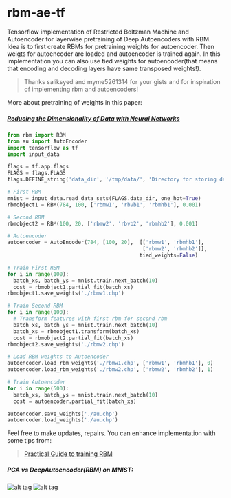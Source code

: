 # rbm-ae-tf
Tensorflow implementation of Restricted Boltzman Machine and Autoencoder for layerwise pretraining of Deep Autoencoders with RBM. Idea is to first create RBMs for pretraining weights for autoencoder. Then weigts for autoencoder are loaded and autoencoder is trained again. In this implementation you can also use tied weights for autoencoder(that means that encoding and decoding layers have same transposed weights!).

> Thanks saliksyed and myme5261314 for your gists and for inspiration of implementing rbm and autoencoders!

More about pretraining of weights in this paper:

##### [Reducing the Dimensionality of Data with Neural Networks](https://www.cs.toronto.edu/~hinton/science.pdf)

```python
from rbm import RBM
from au import AutoEncoder
import tensorflow as tf
import input_data

flags = tf.app.flags
FLAGS = flags.FLAGS
flags.DEFINE_string('data_dir', '/tmp/data/', 'Directory for storing data')

# First RBM
mnist = input_data.read_data_sets(FLAGS.data_dir, one_hot=True)
rbmobject1 = RBM(784, 100, ['rbmw1', 'rbvb1', 'rbmhb1'], 0.001)

# Second RBM
rbmobject2 = RBM(100, 20, ['rbmw2', 'rbvb2', 'rbmhb2'], 0.001)

# Autoencoder
autoencoder = AutoEncoder(784, [100, 20],  [['rbmw1', 'rbmhb1'],
                                            ['rbmw2', 'rbmhb2']],
                                           tied_weights=False)

# Train First RBM
for i in range(100):
  batch_xs, batch_ys = mnist.train.next_batch(10)
  cost = rbmobject1.partial_fit(batch_xs)
rbmobject1.save_weights('./rbmw1.chp')

# Train Second RBM
for i in range(100):
  # Transform features with first rbm for second rbm
  batch_xs, batch_ys = mnist.train.next_batch(10)
  batch_xs = rbmobject1.transform(batch_xs)
  cost = rbmobject2.partial_fit(batch_xs)
rbmobject2.save_weights('./rbmw2.chp')

# Load RBM weights to Autoencoder
autoencoder.load_rbm_weights('./rbmw1.chp', ['rbmw1', 'rbmhb1'], 0)
autoencoder.load_rbm_weights('./rbmw2.chp', ['rbmw2', 'rbmhb2'], 1)

# Train Autoencoder
for i in range(500):
  batch_xs, batch_ys = mnist.train.next_batch(10)
  cost = autoencoder.partial_fit(batch_xs)

autoencoder.save_weights('./au.chp')
autoencoder.load_weights('./au.chp')
```

Feel free to make updates, repairs. You can enhance implementation with some tips from:
> [Practical Guide to training RBM](https://www.cs.toronto.edu/~hinton/absps/guideTR.pdf)

##### PCA vs DeepAutoencoder(RBM) on MNIST:

![alt tag](https://raw.githubusercontent.com/Cospel/rbm-ae-tf/master/test-img/pcafig.png)
![alt tag](https://raw.githubusercontent.com/Cospel/rbm-ae-tf/master/test-img/deepauto.png)
